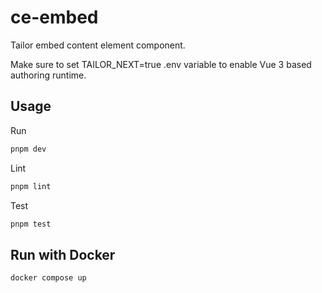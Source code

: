 # ce-embed

Tailor embed content element component.

Make sure to set TAILOR_NEXT=true .env variable to enable Vue 3 based authoring runtime.

## Usage

Run

```sh
pnpm dev
```

Lint

```sh
pnpm lint
```

Test

```sh
pnpm test
```

## Run with Docker

```sh
docker compose up
```
